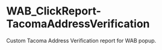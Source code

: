 # WAB_ClickReport-TacomaAddressVerification
Custom Tacoma Address Verification report for WAB popup.
